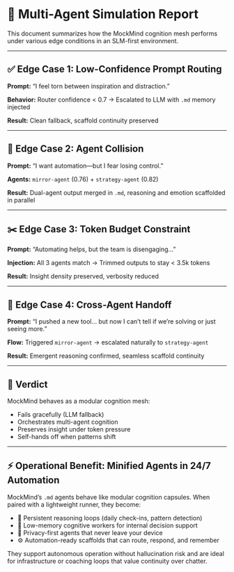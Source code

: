 # 🧪 Multi-Agent Simulation Report

This document summarizes how the MockMind cognition mesh performs under various edge conditions in an SLM-first environment.

---

## ✅ Edge Case 1: Low-Confidence Prompt Routing

**Prompt:** “I feel torn between inspiration and distraction.”

**Behavior:** Router confidence < 0.7 → Escalated to LLM with `.md` memory injected

**Result:** Clean fallback, scaffold continuity preserved

---

## 🔁 Edge Case 2: Agent Collision

**Prompt:** “I want automation—but I fear losing control.”

**Agents:** `mirror-agent` (0.76) + `strategy-agent` (0.82)

**Result:** Dual-agent output merged in `.md`, reasoning and emotion scaffolded in parallel

---

## ✂️ Edge Case 3: Token Budget Constraint

**Prompt:** “Automating helps, but the team is disengaging…”

**Injection:** All 3 agents match → Trimmed outputs to stay < 3.5k tokens

**Result:** Insight density preserved, verbosity reduced

---

## 🔄 Edge Case 4: Cross-Agent Handoff

**Prompt:** “I pushed a new tool… but now I can’t tell if we’re solving or just seeing more.”

**Flow:** Triggered `mirror-agent` → escalated naturally to `strategy-agent`

**Result:** Emergent reasoning confirmed, seamless scaffold continuity

---

## 🧠 Verdict

MockMind behaves as a modular cognition mesh:
- Fails gracefully (LLM fallback)  
- Orchestrates multi-agent cognition  
- Preserves insight under token pressure  
- Self-hands off when patterns shift

---

## ⚡ Operational Benefit: Minified Agents in 24/7 Automation

MockMind’s `.md` agents behave like modular cognition capsules. When paired with a lightweight runner, they become:

- 🔁 Persistent reasoning loops (daily check-ins, pattern detection)
- 🧠 Low-memory cognitive workers for internal decision support
- 🔌 Privacy-first agents that never leave your device
- ⚙️ Automation-ready scaffolds that can route, respond, and remember

They support autonomous operation without hallucination risk and are ideal for infrastructure or coaching loops that value continuity over chatter.
